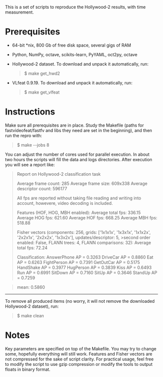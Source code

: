 This is a set of scripts to reproduce the Hollywood-2 results, with time
measurement.

# Prerequisites
 - 64-bit *nix, 800 Gb of free disk space, several gigs of RAM
 - Python, NumPy, octave, scikits-learn, PyYAML, oct2py, octave
 - Hollywood-2 dataset. To download and unpack it automatically, run:
 
   > $ make get_hwd2
 - VLfeat 0.9.19. To download and unpack it automatically, run:
 
   > $ make get_vlfeat

# Instructions

Make sure all prerequisites are in place. Study the Makefile (paths for fastvideofeat/fastfv and libs they need are set in the beginning), and then run the repro with:
> $ make --jobs 8

You can adjust the number of cores used for parallel execution. In about two hours the scripts will fill the data and logs directories. After execution you will see a report like:
> Report on Hollywood-2 classification task
>
>Average frame count: 285
>Average frame size: 609x338
>Average descriptor count: 596177
>
>All fps are reported without taking file reading and writing into account, howevere, video decoding is included.
>
>Features (HOF, HOG, MBH enabled):
>  Average total fps: 336.15
>  Average HOG fps: 621.60
>  Average HOF fps: 668.25
>  Average MBH fps: 518.88
>
>Fisher vectors (components: 256, grids: ['1x1x1x', '1x3x1x', '1x1x2x', '2x2x1x', '2x2x2x', '1x3x2x'], updates/descriptor: 5, >second order enabled: False, FLANN trees: 4, FLANN comparisons: 32):
>  Average total fps: 72.24
>
>Classification:
  AnswerPhone           AP = 0.3263
  DriveCar              AP = 0.8860
  Eat                   AP = 0.6263
  FightPerson           AP = 0.7391
  GetOutCar             AP = 0.5175
  HandShake             AP = 0.3977
  HugPerson             AP = 0.3839
  Kiss                  AP = 0.6493
  Run                   AP = 0.6991
  SitDown               AP = 0.7160
  SitUp                 AP = 0.3646
  StandUp               AP = 0.7259

>  mean: 0.5860
--------------------------------------------------------------

To remove all produced items (no worry, it will not remove the downloaded Hollywood-2 dataset), run:
> $ make clean

# Notes
Key parameters are specified on top of the Makefile. You may try to change some, hopefully everything will still work.
Features and Fisher vectors are not compressed for the sake of script clarity. For practical usage, feel free to modify the script to use gzip compression or modify the tools to output floats in binary format.
